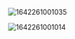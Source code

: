 ![1642261001035](https://user-images.githubusercontent.com/84074452/149627977-3ff26d3a-e8bb-4901-a1b7-ca942db21239.jpg)

![1642261001014](https://user-images.githubusercontent.com/84074452/149627979-b318cfe8-f5f9-4837-b563-f0514dd47fe6.jpg)
